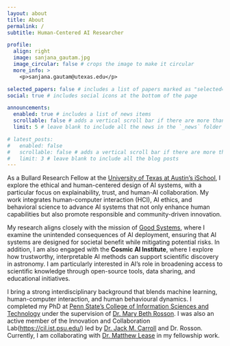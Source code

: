```yaml
---
layout: about
title: About
permalink: /
subtitle: Human-Centered AI Researcher

profile:
  align: right
  image: sanjana_gautam.jpg
  image_circular: false # crops the image to make it circular
  more_info: >
    <p>sanjana.gautam@utexas.edu</p>

selected_papers: false # includes a list of papers marked as "selected={true}"
social: true # includes social icons at the bottom of the page

announcements:
  enabled: true # includes a list of news items
  scrollable: false # adds a vertical scroll bar if there are more than 3 news items
  limit: 5 # leave blank to include all the news in the `_news` folder

# latest_posts:
#   enabled: false
#   scrollable: false # adds a vertical scroll bar if there are more than 3 new posts items
#   limit: 3 # leave blank to include all the blog posts
---
```


As a Bullard Research Fellow at the [University of Texas at Austin’s iSchool](https://www.ischool.utexas.edu/), I explore the ethical and human-centered design of AI systems, with a particular focus on explainability, trust, and human-AI collaboration. My work integrates human-computer interaction (HCI), AI ethics, and behavioral science to advance AI systems that not only enhance human capabilities but also promote responsible and community-driven innovation.

My research aligns closely with the mission of [Good Systems](https://goodsystems.utexas.edu/), where I examine the unintended consequences of AI deployment, ensuring that AI systems are designed for societal benefit while mitigating potential risks. In addition, I am also engaged with the **Cosmic AI Institute**, where I explore how trustworthy, interpretable AI methods can support scientific discovery in astronomy. I am particularly interested in AI’s role in broadening access to scientific knowledge through open-source tools, data sharing, and educational initiatives.

I bring a strong interdisciplinary background that blends machine learning, human-computer interaction, and human behavioural dynamics. I completed my PhD at [Penn State’s College of Information Sciences and Technology](https://ist.psu.edu/) under the supervision of [Dr. Mary Beth Rosson](https://ist.psu.edu/directory/mur13). I was also an active member of the Innovation and Collaboration Lab(https://cil.ist.psu.edu/) led by [Dr. Jack M. Carroll](https://ist.psu.edu/directory/jmc56) and Dr. Rosson. Currently, I am collaborating with [Dr. Matthew Lease](https://mattlease.com/) in my fellowship work.